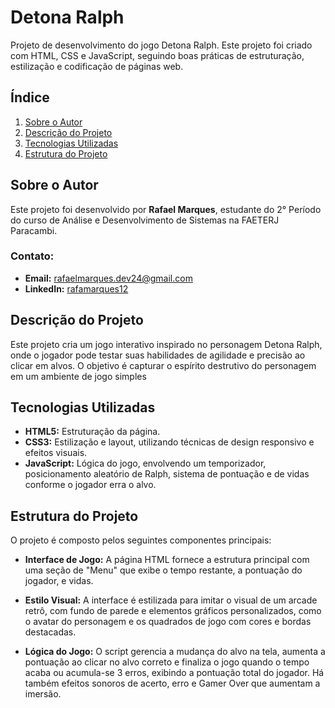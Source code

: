# Detona Ralph 
Projeto de desenvolvimento do jogo Detona Ralph. Este projeto foi criado com HTML, CSS e JavaScript, seguindo boas práticas de estruturação, estilização e codificação de páginas web.

## Índice
1. [Sobre o Autor](#sobre-o-autor)
2. [Descrição do Projeto](#descrição-do-projeto)
3. [Tecnologias Utilizadas](#tecnologias-utilizadas)   
4. [Estrutura do Projeto](#estrutura-do-projeto) 

## Sobre o Autor
Este projeto foi desenvolvido por **Rafael Marques**, estudante do 2° Período do curso de Análise e Desenvolvimento de Sistemas na FAETERJ Paracambi.

### Contato:
- **Email:** rafaelmarques.dev24@gmail.com
- **LinkedIn:** [rafamarques12](https://www.linkedin.com/in/rafamarques12/)

## Descrição do Projeto
Este projeto cria um jogo interativo inspirado no personagem Detona Ralph, onde o jogador pode testar suas habilidades de agilidade e precisão ao clicar em alvos. O objetivo é capturar o espírito destrutivo do personagem em um ambiente de jogo simples
 
## Tecnologias Utilizadas
- **HTML5:** Estruturação da página.  
- **CSS3:** Estilização e layout, utilizando técnicas de design responsivo e efeitos visuais.
- **JavaScript:** Lógica do jogo, envolvendo um temporizador, posicionamento aleatório de Ralph, sistema de pontuação e de vidas conforme o jogador erra o alvo.

## Estrutura do Projeto
O projeto é composto pelos seguintes componentes principais:

- **Interface de Jogo:** A página HTML fornece a estrutura principal com uma seção de "Menu" que exibe o tempo restante, a pontuação do jogador, e vidas.

- **Estilo Visual:** A interface é estilizada para imitar o visual de um arcade retrô, com fundo de parede e elementos gráficos personalizados, como o avatar do personagem e os quadrados de jogo com cores e bordas destacadas.

- **Lógica do Jogo:** O script gerencia a mudança do alvo na tela, aumenta a pontuação ao clicar no alvo correto e finaliza o jogo quando o tempo acaba ou acumula-se 3 erros, exibindo a pontuação total do jogador. Há também efeitos sonoros de acerto, erro e Gamer Over que aumentam a imersão​.
